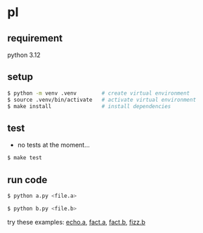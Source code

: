 # pl

## requirement
python 3.12

## setup
```sh
$ python -m venv .venv        # create virtual environment
$ source .venv/bin/activate   # activate virtual environment
$ make install                # install dependencies
```

## test
- no tests at the moment...
```sh
$ make test
```

## run code
```sh
$ python a.py <file.a>
```

```sh
$ python b.py <file.b>
```

try these examples: [echo.a](./langs/a/code/echo.a), [fact.a](./langs/a/code/fact.a), [fact.b](./langs/b/code/fact.b), [fizz.b](./langs/b/code/fizz.b)
